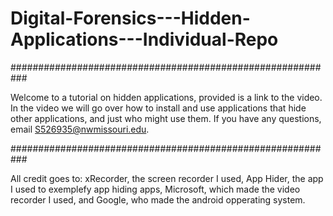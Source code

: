 # Digital-Forensics---Hidden-Applications---Individual-Repo

###########################################################

Welcome to a tutorial on hidden applications, provided is a link to the video. In the video we will go over how to install and use applications that hide other applications, and just who might use them. If you have any questions, email S526935@nwmissouri.edu. 

###########################################################

All credit goes to: xRecorder, the screen recorder I used,
App Hider, the app I used to exemplefy app hiding apps,
Microsoft, which made the video recorder I used,
and Google, who made the android opperating system.
